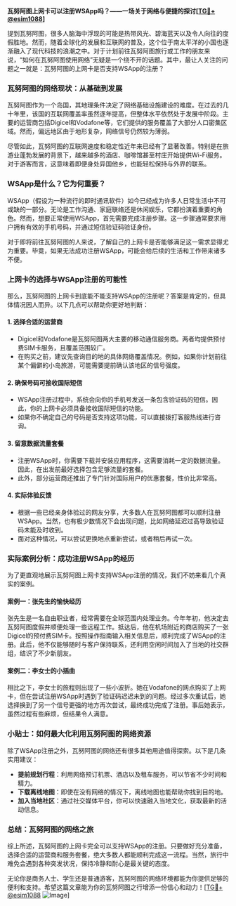 **瓦努阿图上网卡可以注册WSApp吗？——一场关于网络与便捷的探讨[[TG💪+ @esim1088](https://t.me/s/esim1088)]**

提到瓦努阿图，很多人脑海中浮现的可能是热带风光、碧海蓝天以及令人向往的度假胜地。然而，随着全球化的发展和互联网的普及，这个位于南太平洋的小国也逐渐融入了现代科技的浪潮之中。对于计划前往瓦努阿图旅行或工作的朋友来说，“如何在瓦努阿图使用网络”无疑是一个绕不开的话题。其中，最让人关注的问题之一就是：瓦努阿图的上网卡是否支持WSApp的注册？

### 瓦努阿图的网络现状：从基础到发展

瓦努阿图作为一个岛国，其地理条件决定了网络基础设施建设的难度。在过去的几十年里，该国的互联网覆盖率虽然逐年提高，但整体水平依然处于发展中阶段。主要的运营商包括Digicel和Vodafone等，它们提供的服务覆盖了大部分人口密集区域。然而，偏远地区由于地形复杂，网络信号仍然较为薄弱。

尽管如此，瓦努阿图的互联网速度和稳定性近年来已经有了显著改善。特别是在旅游业蓬勃发展的背景下，越来越多的酒店、咖啡馆甚至村庄开始提供Wi-Fi服务。对于游客而言，这意味着即便身处异国他乡，也能轻松保持与外界的联系。

### WSApp是什么？它为何重要？

WSApp（假设为一种流行的即时通讯软件）如今已经成为许多人日常生活中不可或缺的一部分。无论是工作沟通、家庭联络还是休闲娱乐，它都扮演着重要的角色。然而，想要正常使用WSApp，首先需要完成注册步骤。这一步骤通常要求用户拥有有效的手机号码，并通过短信验证码验证身份。

对于即将前往瓦努阿图的人来说，了解自己的上网卡是否能够满足这一需求显得尤为重要。毕竟，如果无法成功注册WSApp，可能会给后续的生活和工作带来诸多不便。

### 上网卡的选择与WSApp注册的可能性

那么，瓦努阿图的上网卡到底能不能支持WSApp的注册呢？答案是肯定的，但具体情况因人而异。以下几点可以帮助你更好地判断：

#### 1. **选择合适的运营商**
   - Digicel和Vodafone是瓦努阿图两大主要的移动通信服务商。两者均提供预付费SIM卡服务，且覆盖范围较广。
   - 在购买之前，建议先查询目的地的具体网络覆盖情况。例如，如果你计划前往某个偏僻的小岛旅游，可能需要提前确认该地区的信号强度。

#### 2. **确保号码可接收国际短信**
   - WSApp注册过程中，系统会向你的手机号发送一条包含验证码的短信。因此，你的上网卡必须具备接收国际短信的功能。
   - 如果你不确定自己的号码是否支持这项功能，可以直接拨打客服热线进行咨询。

#### 3. **留意数据流量套餐**
   - 注册WSApp时，你需要下载并安装应用程序，这需要消耗一定的数据流量。因此，在出发前最好选择包含足够流量的套餐。
   - 此外，部分运营商还推出了专门针对国际用户的优惠套餐，性价比非常高。

#### 4. **实际体验反馈**
   - 根据一些已经亲身体验过的网友分享，大多数人在瓦努阿图都可以顺利注册WSApp。当然，也有极少数情况下会出现问题，比如网络延迟过高导致验证码未能及时收到。
   - 面对这种情况，可以尝试更换地点重新尝试，或者稍后再试一次。

### 实际案例分析：成功注册WSApp的经历

为了更直观地展示瓦努阿图上网卡支持WSApp注册的情况，我们不妨来看几个真实的案例。

#### 案例一：张先生的愉快经历
张先生是一名自由职业者，经常需要在全球范围内处理业务。今年年初，他决定去瓦努阿图度假并顺便处理一些远程工作。抵达后，他在机场附近的商店购买了一张Digicel的预付费SIM卡。按照操作指南输入相关信息后，顺利完成了WSApp的注册。此后，他不仅能够随时与客户保持联系，还利用空闲时间加入了当地的社交群组，结识了不少新朋友。

#### 案例二：李女士的小插曲
相比之下，李女士的旅程则出现了一些小波折。她在Vodafone的网点购买了上网卡，但在尝试注册WSApp时遇到了验证码迟迟未到的问题。经过多次重试后，她选择换到了另一个信号更强的地方再次尝试，最终成功完成了注册。事后她表示，虽然过程有些麻烦，但结果令人满意。

### 小贴士：如何最大化利用瓦努阿图的网络资源

除了WSApp注册之外，瓦努阿图的网络还有很多其他用途值得探索。以下是几条实用建议：

- **提前规划行程**：利用网络预订机票、酒店以及租车服务，可以节省不少时间和精力。
- **下载离线地图**：即使在没有网络的情况下，离线地图也能帮助你找到目的地。
- **加入当地社区**：通过社交媒体平台，你可以快速融入当地文化，获取最新的活动信息。

### 总结：瓦努阿图的网络之旅

综上所述，瓦努阿图的上网卡完全可以支持WSApp的注册。只要做好充分准备，选择合适的运营商和服务套餐，绝大多数人都能顺利完成这一流程。当然，旅行中难免会遇到各种突发状况，保持冷静和耐心是最关键的态度。

无论你是商务人士、学生还是普通游客，瓦努阿图的网络环境都能为你提供足够的便利和支持。希望这篇文章能为你的瓦努阿图之行增添一份信心和动力！[[TG💪+ @esim1088](https://t.me/s/esim1088) ![Image](https://i.postimg.cc/4NQfJmqS/Snipaste-2025-05-13-00-14-12.png)]